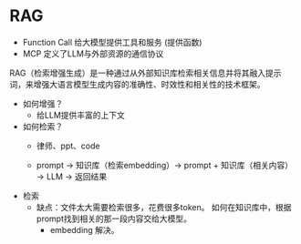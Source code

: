 # RAG

- Function Call 给大模型提供工具和服务 (提供函数)
- MCP 定义了LLM与外部资源的通信协议

RAG（检索增强生成）是一种通过从外部知识库检索相关信息并将其融入提示词，来增强大语言模型生成内容的准确性、时效性和相关性的技术框架。

- 如何增强？
    - 给LLM提供丰富的上下文
- 如何检索？
    - 律师、ppt、code

    - prompt -> 知识库（检索embedding）-> prompt + 知识库（相关内容） -> LLM -> 返回结果
- 检索  
    - 缺点：文件太大需要检索很多，花费很多token。
        如何在知识库中，根据prompt找到相关的那一段内容交给大模型。
        - embedding 解决。